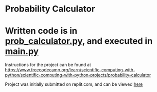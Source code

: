 # Probability Calculator
# Written code is in [prob_calculator.py](prob_calculator.py), and executed in [main.py](main.py)
Instructions for the project can be found at https://www.freecodecamp.org/learn/scientific-computing-with-python/scientific-computing-with-python-projects/probability-calculator

Project was initially submitted on replit.com, and can be viewed [here](https://replit.com/@CollinEdwards/boilerplate-probability-calculator#prob_calculator.py)
